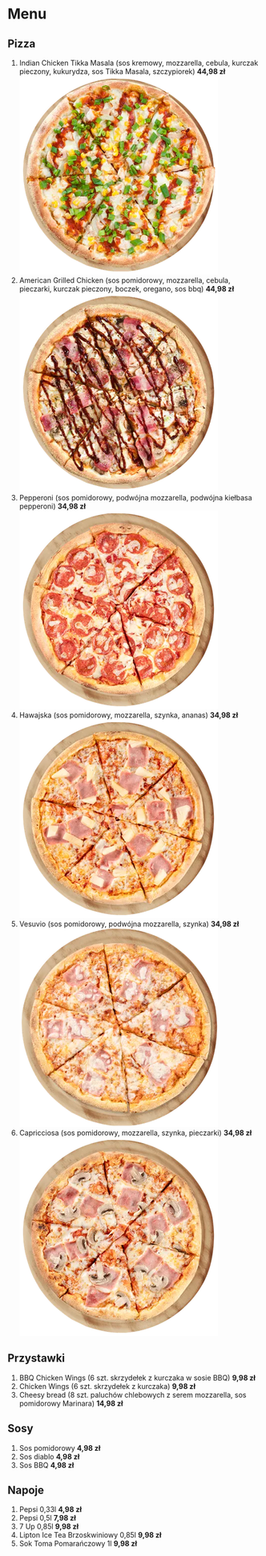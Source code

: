 # Menu

## Pizza

1. Indian Chicken Tikka Masala (sos kremowy, mozzarella, cebula, kurczak pieczony, kukurydza, sos Tikka Masala, szczypiorek) **44,98 zł**\
![Tikka Masala](images/tikka_masala.png)
2. American Grilled Chicken (sos pomidorowy, mozzarella, cebula, pieczarki, kurczak pieczony, boczek, oregano, sos bbq) **44,98 zł**\
![American Grilled Chicken](images/american_grilled_chicken.png)
3. Pepperoni (sos pomidorowy, podwójna mozzarella, podwójna kiełbasa pepperoni) **34,98 zł**\
![Pepperoni](images/pepperoni.png)
4. Hawajska (sos pomidorowy, mozzarella, szynka, ananas) **34,98 zł**\
![Hawajska](images/hawajska.png)
5. Vesuvio (sos pomidorowy, podwójna mozzarella, szynka) **34,98 zł**\
![Vesuvio](images/vesuvio.png)
6. Capricciosa (sos pomidorowy, mozzarella, szynka, pieczarki) **34,98 zł**\
![Capriccosa](images/capricosa.png)

## Przystawki

1. BBQ Chicken Wings (6 szt. skrzydełek z kurczaka w sosie BBQ) **9,98 zł**
2. Chicken Wings (6 szt. skrzydełek z kurczaka) **9,98 zł**
3. Cheesy bread (8 szt. paluchów chlebowych z serem mozzarella, sos pomidorowy Marinara) **14,98 zł**

## Sosy

1. Sos pomidorowy **4,98 zł**
2. Sos diablo **4,98 zł**
3. Sos BBQ **4,98 zł**

## Napoje

1. Pepsi 0,33l **4,98 zł**
2. Pepsi 0,5l **7,98 zł**
3. 7 Up 0,85l **9,98 zł**
4. Lipton Ice Tea Brzoskwiniowy 0,85l **9,98 zł**
5. Sok Toma Pomarańczowy 1l **9,98 zł**

